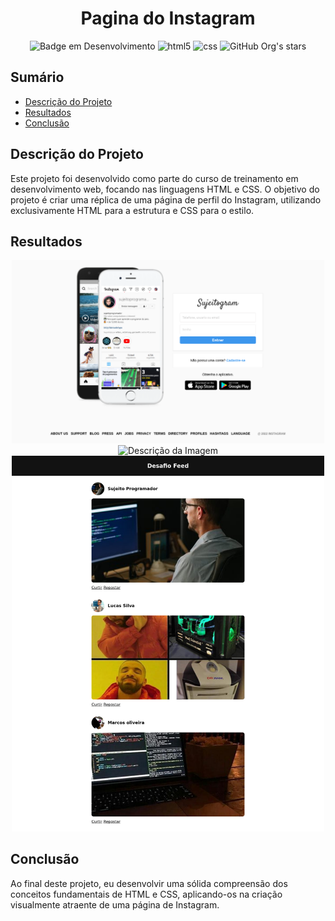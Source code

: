 <h1 align="center"> Pagina do Instagram </h1>

<div align="center">

![Badge em Desenvolvimento](http://img.shields.io/static/v1?label=STATUS&message=FINALIZADO&color=GREEN&style=for-the-badge)
![html5](https://img.shields.io/badge/HTML5-E34F26?style=for-the-badge&logo=html5&logoColor=white)
![css](https://img.shields.io/badge/CSS3-1572B6?style=for-the-badge&logo=css3&logoColor=white)
![GitHub Org's stars](https://img.shields.io/github/stars/and3510?style=social)

</div>

## Sumário

* [Descrição do Projeto](#descrição-do-projeto)
* [Resultados](#Resultados)
* [Conclusão](#conclusão)


## Descrição do Projeto

Este projeto foi desenvolvido como parte do curso de treinamento em desenvolvimento web, focando nas linguagens HTML e CSS. O objetivo do projeto é criar uma réplica de uma página de perfil do Instagram, utilizando exclusivamente HTML para a estrutura e CSS para o estilo.


## Resultados

<div align="center">

<img src="./images/Screenshot 2024-08-22 at 19-38-28 Sujeitogram - Sua rede social.png" alt="Descrição da Imagem" width="500">

<img src="./images/Screenshot 2024-08-22 at 19-38-41 Faça seu cadastro - Sujeitogram.png" alt="Descrição da Imagem" width="500">

<img src="./images/Screenshot 2024-08-22 at 19-59-10 Desafio Feed.png" alt="Descrição da Imagem" width="500">


</div>


## Conclusão

Ao final deste projeto, eu desenvolvir uma sólida compreensão dos conceitos fundamentais de HTML e CSS, aplicando-os na criação visualmente atraente de uma página de Instagram.
